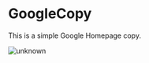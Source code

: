 # GoogleCopy
This is a simple Google Homepage copy.

![unknown](https://user-images.githubusercontent.com/54969894/106364934-fd959f80-6310-11eb-8488-43253a86eb13.png)
